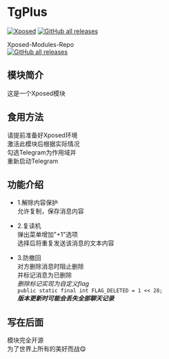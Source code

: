 # TgPlus

[![Xposed](https://img.shields.io/badge/-Xposed-green?style=flat&logo=Android&logoColor=white)](#)
[![GitHub all releases](https://img.shields.io/github/downloads/EasyAuthorize/TgPlus/total?label=Downloads)](https://github.com/EasyAuthorize/TgPlus/releases)
  
Xposed-Modules-Repo  
[![GitHub all releases](https://img.shields.io/github/downloads/Xposed-Modules-Repo/com.easy.tgPlus/total?label=Downloads)](https://github.com/Xposed-Modules-Repo/com.easy.tgPlus/releases)

## 模块简介
这是一个Xposed模块

## 食用方法
请提前准备好Xposed环境  
激活此模块后根据实际情况  
勾选Telegram为作用域并  
重新启动Telegram

## 功能介绍
* 1.解除内容保护  
允许复制，保存消息内容

* 2.复读机  
弹出菜单增加"+1"选项  
选择后将重复发送该消息的文本内容

* 3.防撤回  
对方删除消息时阻止删除  
并标记消息为已删除  
*删除标记实现为自定义flag*  
```public static final int FLAG_DELETED = 1 << 28;```  
***版本更新时可能会丢失全部聊天记录***

## 写在后面
模块完全开源  
为了世界上所有的美好而战😋
